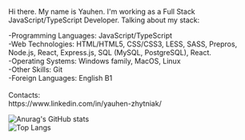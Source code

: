 <p> Hi there. My name is Yauhen. I'm working as a Full Stack JavaScript/TypeScript Developer. Talking about my stack: <p/>

<div> -Programming Languages: JavaScript/TypeScript <div/>
<div> -Web Technologies: HTML/HTML5, CSS/CSS3, LESS, SASS, Prepros, Node.js, React, Express.js, SQL (MySQL, PostgreSQL), React. <div/>
<div> -Operating Systems: Windows family, MacOS, Linux <div/>
<div> -Other Skills: Git <div/>
<div> -Foreign Languages: English B1 <div/>
<br/>
<div> Contacts: <div/>
https://www.linkedin.com/in/yauhen-zhytniak/ 

![Anurag's GitHub stats](https://github-readme-stats.vercel.app/api?username=Wihctoh&show_icons=true&theme=github_dark_dimmed)<br/>
![Top Langs](https://github-readme-stats.vercel.app/api/top-langs/?username=Wihctoh&layout=compact&theme=github_dark_dimmed) 
